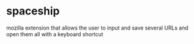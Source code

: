# spaceship
mozilla extension that allows the user to input and save several URLs and open them all with a keyboard shortcut
